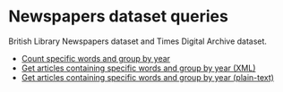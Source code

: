 # Newspapers dataset queries

British Library Newspapers dataset and Times Digital Archive dataset.

* [Count specific words and group by year](./articles_containing_words.md)
* [Get articles containing specific words and group by year (XML)](./article_xml_with_words.md)
* [Get articles containing specific words and group by year (plain-text)](./articles_containing_words_context.md)
